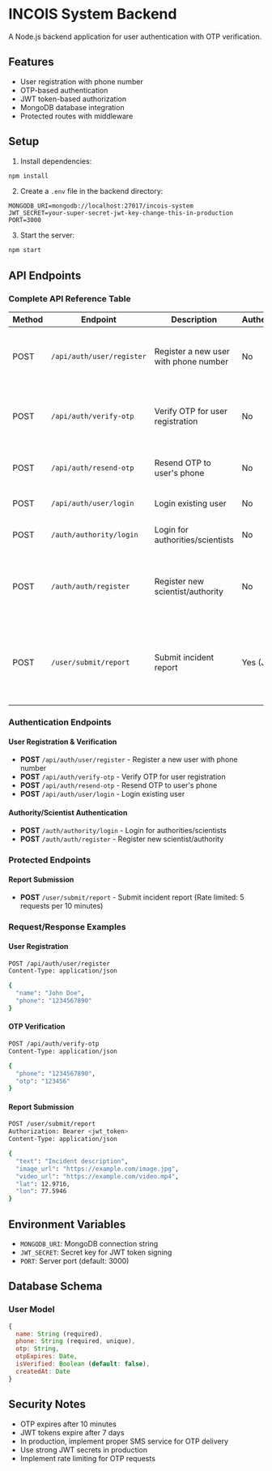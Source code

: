# INCOIS System Backend

A Node.js backend application for user authentication with OTP verification.

## Features

- User registration with phone number
- OTP-based authentication
- JWT token-based authorization
- MongoDB database integration
- Protected routes with middleware

## Setup

1. Install dependencies:
```bash
npm install
```

2. Create a `.env` file in the backend directory:
```
MONGODB_URI=mongodb://localhost:27017/incois-system
JWT_SECRET=your-super-secret-jwt-key-change-this-in-production
PORT=3000
```

3. Start the server:
```bash
npm start
```

## API Endpoints

### Complete API Reference Table

| Method | Endpoint | Description | Authentication | Request Body | Response |
|--------|----------|-------------|----------------|--------------|----------|
| POST | `/api/auth/user/register` | Register a new user with phone number | No | `{ "name": "string", "phone": "string" }` | `{ "message": "string", "phone": "string", "otp": "string" }` |
| POST | `/api/auth/verify-otp` | Verify OTP for user registration | No | `{ "phone": "string", "otp": "string" }` | `{ "message": "string", "user": "object", "token": "string" }` |
| POST | `/api/auth/resend-otp` | Resend OTP to user's phone | No | `{ "phone": "string" }` | `{ "message": "string", "phone": "string" }` |
| POST | `/api/auth/user/login` | Login existing user | No | `{ "phone": "string" }` | `{ "message": "string" }` |
| POST | `/auth/authority/login` | Login for authorities/scientists | No | `{ "email": "string", "password": "string" }` | `{ "message": "string" }` |
| POST | `/auth/auth/register` | Register new scientist/authority | No | `{ "name": "string", "email": "string", "password": "string", "organization": "string" }` | `{ "message": "string" }` |
| POST | `/user/submit/report` | Submit incident report | Yes (JWT) | `{ "text": "string", "image_url": "string", "video_url": "string", "lat": "number", "lon": "number" }` | `{ "message": "string", "data": "object" }` |

### Authentication Endpoints

#### User Registration & Verification
- **POST** `/api/auth/user/register` - Register a new user with phone number
- **POST** `/api/auth/verify-otp` - Verify OTP for user registration  
- **POST** `/api/auth/resend-otp` - Resend OTP to user's phone
- **POST** `/api/auth/user/login` - Login existing user

#### Authority/Scientist Authentication
- **POST** `/auth/authority/login` - Login for authorities/scientists
- **POST** `/auth/auth/register` - Register new scientist/authority

### Protected Endpoints

#### Report Submission
- **POST** `/user/submit/report` - Submit incident report (Rate limited: 5 requests per 10 minutes)

### Request/Response Examples

#### User Registration
```bash
POST /api/auth/user/register
Content-Type: application/json

{
  "name": "John Doe",
  "phone": "1234567890"
}
```

#### OTP Verification
```bash
POST /api/auth/verify-otp
Content-Type: application/json

{
  "phone": "1234567890",
  "otp": "123456"
}
```

#### Report Submission
```bash
POST /user/submit/report
Authorization: Bearer <jwt_token>
Content-Type: application/json

{
  "text": "Incident description",
  "image_url": "https://example.com/image.jpg",
  "video_url": "https://example.com/video.mp4",
  "lat": 12.9716,
  "lon": 77.5946
}
```

## Environment Variables

- `MONGODB_URI`: MongoDB connection string
- `JWT_SECRET`: Secret key for JWT token signing
- `PORT`: Server port (default: 3000)

## Database Schema

### User Model
```javascript
{
  name: String (required),
  phone: String (required, unique),
  otp: String,
  otpExpires: Date,
  isVerified: Boolean (default: false),
  createdAt: Date
}
```

## Security Notes

- OTP expires after 10 minutes
- JWT tokens expire after 7 days
- In production, implement proper SMS service for OTP delivery
- Use strong JWT secrets in production
- Implement rate limiting for OTP requests

## 